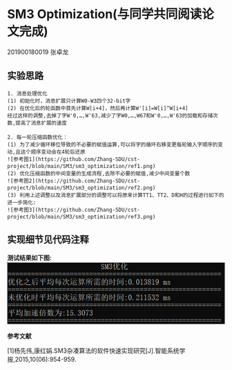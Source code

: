 # SM3 Optimization(与同学共同阅读论文完成)            

201900180019 张卓龙               

## 实验思路             
    1. 消息处理优化      
    (1) 初始化时，消息扩展只计算W0-W3四个32-bit字     
    (2) 在优化后的轮函数中首先计算W[i+4]，然后再计算W'[i]=W[i]^W[i+4]                
    经过这样的调整,去掉了字W'0,…,W'63,减少了字W0,…,W67和W'0,…,W'63的加载和存储次数,提高了消息扩展的速度       
       
    2. 每一轮压缩函数优化：          
    (1) 为了减少循环移位导致的不必要的赋值运算,可以将字的循环右移变更每轮输入字顺序的变动,且这个顺序变动会在4轮后还原      
    ![参考图1](https://github.com/Zhang-SDU/cst-project/blob/main/SM3/sm3_optimization/ref1.png)
    (2) 优化压缩函数的中间变量的生成流程,去除不必要的赋值,减少中间变量个数     
    ![参考图2](https://github.com/Zhang-SDU/cst-project/blob/main/SM3/sm3_optimization/ref2.png)
    (3) 利用上述调整以及消息扩展部分的调整可以将原来计算TT1、TT2、D和H的过程进行如下的进一步简化:    
    ![参考图3](https://github.com/Zhang-SDU/cst-project/blob/main/SM3/sm3_optimization/ref3.png)
    
    
## 实现细节见代码注释

**测试结果如下图:**    
![测试结果](https://github.com/Zhang-SDU/cst-project/blob/main/SM3/sm3_optimization/result.png)      


**参考文献**

[1]杨先伟,康红娟.SM3杂凑算法的软件快速实现研究[J].智能系统学报,2015,10(06):954-959.
